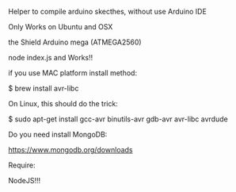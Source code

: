 Helper to compile arduino skecthes, without use Arduino IDE

Only Works on Ubuntu and OSX

the Shield Arduino mega (ATMEGA2560)

node index.js  and Works!!

if you use MAC platform install method:

$ brew install avr-libc

On Linux, this should do the trick:

$ sudo apt-get install gcc-avr binutils-avr gdb-avr avr-libc avrdude

Do you need install MongoDB: 

https://www.mongodb.org/downloads

Require:

NodeJS!!!